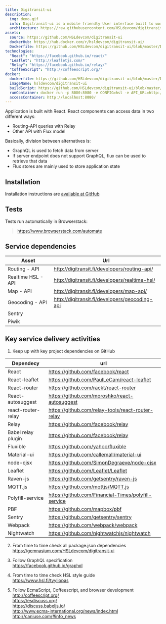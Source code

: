 ```yaml
---
title: Digitransit-ui
description:
  img: demo.gif
  info: Digitransit-ui is a mobile friendly User interface built to work with Digitransit APIs.
  architecture: https://raw.githubusercontent.com/HSLdevcom/digitransit-site/master/pages/en/developers/services/5-digitransit-ui/architecture.xml
assets:
  source: https://github.com/HSLdevcom/digitransit-ui
  dockerHub: https://hub.docker.com/r/hsldevcom/digitransit-ui/
  Dockerfile: https://github.com/HSLdevcom/digitransit-ui/blob/master/Dockerfile
technologies:  
  "React": "https://facebook.github.io/react/"
  "Leaflet": "http://leafletjs.com/"
  "Relay": "https://facebook.github.io/relay/"
  "CoffeeScript": "http://coffeescript.org/"
docker:
  dockerfile: https://github.com/HSLdevcom/digitransit-ui/blob/master/Dockerfile
  imageName: hsldevcom/digitransit-ui
  buildScript: https://github.com/HSLdevcom/digitransit-ui/blob/master/build-docker-image.sh
  runContainer: docker run -p 8080:8080 -e CONFIG=hsl -e API_URL=http://api.digitransit.fi --name ui hsldevcom/digitransit-ui
  accessContainer: http://localhost:8080/
---
```


Application is built with React. React components can access data in two different ways:
* Routing-API queries with Relay
* Other API with Flux model

Basically, division between alternatives is:
- GraphQL is used to fetch data from server
- If server endpoint does not support GraphQL, flux can be used to retrieve that data
- Flux stores are mainly used to store application state

## Installation

Installation instructions are [available at GitHub](https://github.com/HSLdevcom/digitransit-ui/blob/master/docs/Installation.md)

## Tests
Tests run automatically in Browserstack:
> https://www.browserstack.com/automate

## Service dependencies
| Asset               |  Url                                                        |
|---------------------|-------------------------------------------------------------|
| Routing - API       | http://digitransit.fi/developers/routing-api/
| Realtime HSL - API  | http://digitransit.fi/developers/realtime-hsl/
| Map - API           | http://digitransit.fi/developers/map-api/
| Geocoding - API     | http://digitransit.fi/developers/geocoding-api
| Sentry              |
| Piwik               |

## Key service delivery activities
1. Keep up with key project dependencies on GitHub

| Dependecy          | url                                                                       |
|--------------------|---------------------------------------------------------------------------|
| React              | https://github.com/facebook/react
| React-leaflet      | https://github.com/PaulLeCam/react-leaflet
| React-router       | https://github.com/rackt/react-router
| React-autosuggest  | https://github.com/moroshko/react-autosuggest
| react-router-relay | https://github.com/relay-tools/react-router-relay
| Relay              | https://github.com/facebook/relay
| Babel relay plugin | https://github.com/facebook/relay
| Fluxible           | https://github.com/yahoo/fluxible
| Material-ui        | https://github.com/callemall/material-ui
| node-cjsx          | https://github.com/SimonDegraeve/node-cjsx
| Leaflet            | https://github.com/Leaflet/Leaflet
| Raven-js           | https://github.com/getsentry/raven-js
| MQTT.js            | https://github.com/mqttjs/MQTT.js
| Polyfill-service   | https://github.com/Financial-Times/polyfill-service
| PBF                | https://github.com/mapbox/pbf
| Sentry             | https://github.com/getsentry/sentry
| Webpack            | https://github.com/webpack/webpack
| Nightwatch         | https://github.com/nightwatchjs/nightwatch

2. From time to time check all package.json dependencies<br/>
   https://gemnasium.com/HSLdevcom/digitransit-ui

3. Follow GraphQL specification<br/>
   https://facebook.github.io/graphql

4. From time to time check HSL style guide<br/>
   https://www.hsl.fi/tyyliopas

5. Follow EcmaScript, Coffeescript, and browser development<br/>
   http://coffeescript.org/<br/>
   https://esdiscuss.org/<br/>
   https://discuss.babeljs.io/<br/>
   http://www.ecma-international.org/news/index.html<br/>
   http://caniuse.com/#info_news
